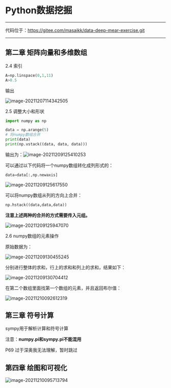 # Python数据挖掘

---

代码位于：https://gitee.com/masaikk/data-deep-mear-exercise.git

---

## 第二章 矩阵向量和多维数组

2.4 索引

```py
A=np.linspace(0,1,11)
A>0.5
```

输出

![image-20211207114342505](pymear.assets/image-20211207114342505.png)



2.5 调整大小和形状

```python
import numpy as np

data = np.arange(5)
# 将numpy数组合并
print(data)
print(np.vstack((data, data, data)))
```

输出为：![image-20211209125410253](pymear.assets/image-20211209125410253.png)

可以通过以下代码将一个numpy数组转化成列形式的：

```py
data=data[:,np.newaxis]
```

![image-20211209125617550](pymear.assets/image-20211209125617550.png)

可以将numpy数组从列的方向上合并：

```py
np.hstack((data,data,data))
```

**注意上述两种的合并的方式需要传入元组。**

![image-20211209125947070](pymear.assets/image-20211209125947070.png)

2.6 numpy数组的元素操作

原始数据为：

![image-20211209130455245](pymear.assets/image-20211209130455245.png)

分别进行整体的求和，行上的求和和列上的求和，结果如下：

![image-20211209130704412](pymear.assets/image-20211209130704412.png)

在第二个数组里面找第一个数组的元素，并且返回布尔值：

![image-20211210092612319](pymear.assets/image-20211210092612319.png)

## 第三章 符号计算

sympy用于解析计算和符号计算

注意：**numpy.pi和sympy.pi不能混用**

P69 过于深奥我无法理解，暂时跳过



## 第四章 绘图和可视化

![image-20211210095713794](pymear.assets/image-20211210095713794.png)
